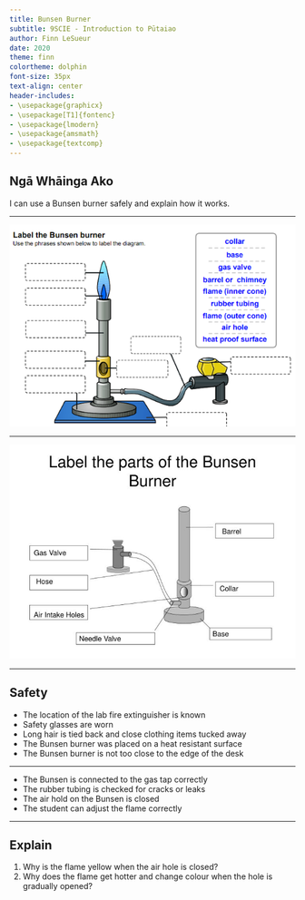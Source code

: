 ```yaml
---
title: Bunsen Burner
subtitle: 9SCIE - Introduction to Pūtaiao
author: Finn LeSueur
date: 2020
theme: finn
colortheme: dolphin
font-size: 35px
text-align: center
header-includes:
- \usepackage{graphicx}
- \usepackage[T1]{fontenc}
- \usepackage{lmodern}
- \usepackage{amsmath}
- \usepackage{textcomp}
---
```


## Ngā Whāinga Ako

I can use a Bunsen burner safely and explain how it works.

---

![Bunsen Burner](../assets/3-bunsen-burner-diagram.png)

---

![Labelled Bunsen Burner](../assets/3-labelled-bunsen-burner.jpg)

---

## Safety

- The location of the lab fire extinguisher is known
- Safety glasses are worn
- Long hair is tied back and close clothing items tucked away
- The Bunsen burner was placed on a heat resistant surface
- The Bunsen burner is not too close to the edge of the desk

---

- The Bunsen is connected to the gas tap correctly
- The rubber tubing is checked for cracks or leaks
- The air hold on the Bunsen is closed
- The student can adjust the flame correctly

---

## Explain

1. Why is the flame yellow when the air hole is closed?
2. Why does the flame get hotter and change colour when the hole is gradually opened?
